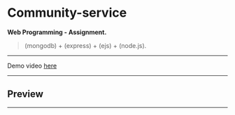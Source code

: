 # Community-service

**Web Programming - Assignment.**

> (mongodb) + (express) + (ejs) + (node.js).

---

Demo video [here](https://youtu.be/u1dUHBwIPTE "Youtube")

---

## Preview

---
